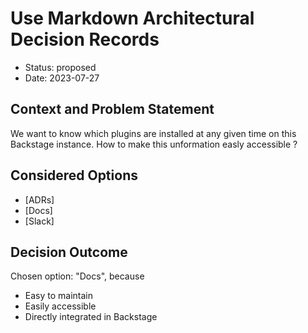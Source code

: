 # Use Markdown Architectural Decision Records

* Status: proposed
* Date: 2023-07-27

## Context and Problem Statement

We want to know which plugins are installed at any given time on this Backstage instance.
How to make this unformation easly accessible ?

## Considered Options

* [ADRs] 
* [Docs] 
* [Slack] 

## Decision Outcome

Chosen option: "Docs", because

* Easy to maintain
* Easily accessible
* Directly integrated in Backstage